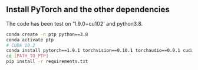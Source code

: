 ## Install PyTorch and the other dependencies

The code has been test on '1.9.0+cu102' and python3.8.



```bash
conda create -n ptp python==3.8
conda activate ptp
# CUDA 10.2
conda install pytorch==1.9.1 torchvision==0.10.1 torchaudio==0.9.1 cudatoolkit=10.2 -c pytorch
cd [PATH_TO_PTP]
pip install -r requirements.txt
```

